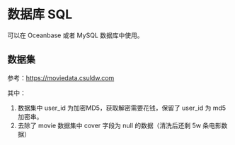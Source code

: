 # 数据库 SQL

可以在 Oceanbase 或者 MySQL 数据库中使用。

## 数据集

参考：https://moviedata.csuldw.com

其中：
1. 数据集中 user_id 为加密MD5，获取解密需要花钱，保留了 user_id 为 md5 加密串。
2. 去除了 movie 数据集中 cover 字段为 null 的数据（清洗后还剩 5w 条电影数据）


